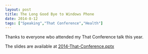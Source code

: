 ```yaml
---
layout: post
title: The Long Good Bye to Windows Phone
date: 2014-8-12
tags: ["Speaking","That Conference","Health"]
---
```


Thanks to everyone wbo attended my That Conference talk this year.

The slides are available at [2014-That-Conference.pptx](/2014/08/2014-that-conference-presentation/That-Conference-2014.pptx)
